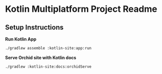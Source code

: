 # Kotlin Multiplatform Project Readme

## Setup Instructions

**Run Kotlin App**
```bash
./gradlew assemble :kotlin-site:app:run
```

**Serve Orchid site with Kotlin docs**
```bash
./gradlew :kotlin-site:docs:orchidServe
```
